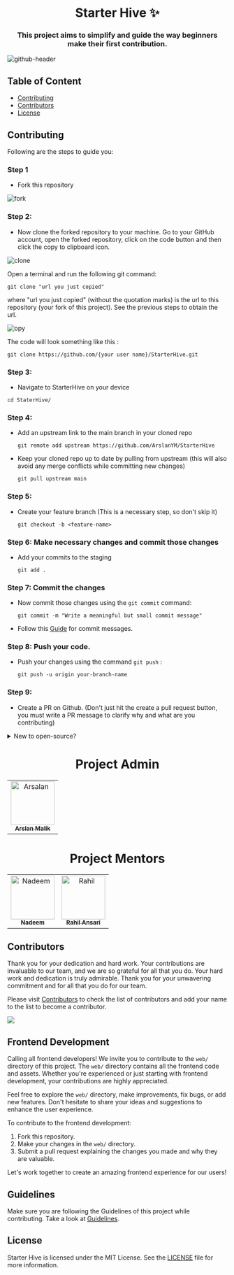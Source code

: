 <h1 align="center" >Starter Hive ✨</h1>
<h3 align= "center" > This project aims to simplify and guide the way beginners make their first contribution.</h3>

![github-header](https://github.com/ArslanYM/StarterHive/assets/104521101/df4450df-4c47-475c-b369-53353c8ce17f)

## Table of Content

- [Contributing](#contributing)
- [Contributors](#contributors)
- [License](#license)

## Contributing

Following are the steps to guide you:

### Step 1

- Fork this repository

![fork](https://github.com/ArslanYM/StarterHive/assets/104521101/b2863384-753d-448b-9c8f-cc2122121c2b)

### Step 2:

- Now clone the forked repository to your machine. Go to your GitHub account, open the forked repository, click on the code button and then click the copy to clipboard icon.

![clone](https://github.com/ArslanYM/StarterHive/assets/104521101/ffe2cb3b-d7e9-41fb-a7e6-8f5ca9d50dd0)

Open a terminal and run the following git command:

```
git clone "url you just copied"
```

where "url you just copied" (without the quotation marks) is the url to this repository (your fork of this project). See the previous steps to obtain the url.

![opy](https://github.com/ArslanYM/StarterHive/assets/104521101/5947298f-dd52-478c-9cd9-f22791eea4a5)

The code will look something like this :

```
git clone https://github.com/{your user name}/StarterHive.git
```

### Step 3:

- Navigate to StarterHive on your device

```
cd StaterHive/
```

### Step 4:

- Add an upstream link to the main branch in your cloned repo

  ```
  git remote add upstream https://github.com/ArslanYM/StarterHive
  ```

- Keep your cloned repo up to date by pulling from upstream (this will also avoid any merge conflicts while committing new changes)
  ```
  git pull upstream main
  ```

### Step 5:

- Create your feature branch (This is a necessary step, so don't skip it)
  ```
  git checkout -b <feature-name>
  ```

### Step 6: Make necessary changes and commit those changes

- Add your commits to the staging
  ```
  git add .
  ```

### Step 7: Commit the changes

- Now commit those changes using the `git commit` command:
  ```
  git commit -m "Write a meaningful but small commit message"
  ```
- Follow this [Guide](https://gist.github.com/tonibardina/9290fbc7d605b4f86919426e614fe692) for commit messages.

### Step 8: Push your code.

- Push your changes using the command `git push` :
  ```
  git push -u origin your-branch-name
  ```

### Step 9:

- Create a PR on Github. (Don't just hit the create a pull request button, you must write a PR message to clarify why and what are you contributing)

<details> 
 
<summary> New to open-source?
 </summary>

You can also contribute to this project if you are new to open source:

- [Check out the `CONTRIBUTORS.md` file to get started](CONTRIBUTORS.md)

 </details>
 
<h1 align=center> Project Admin </h1>
<table align=center >
  <tr>
    <td align="center">
      <a href="https://github.com/ArslanYM">
        <img alt="Arsalan" src="https://github.com/ArslanYM.png" width="100px;">
        <br>
        <sub>
          <b>
            Arslan Malik
          </b>
        </sub>
      </a>
      <br>
    </td> 
  </tr>
</table>

<h1 align=center> Project Mentors </h1>
<table align=center>
  <tr>
    <td align="center">
      <a href="https://github.com/nadeem099">
        <img alt="Nadeem" src="https://github.com/nadeem099.png" width="100px;">
        <br>
        <sub>
          <b>
              Nadeem 
          </b>
        </sub>
      </a>
      <br>
    </td>
    <td align="center">
      <a href="https://github.com/rahilansari261">
        <img alt="Rahil" src="https://github.com/rahilansari261.png" width="100px;">
        <br>
        <sub>
          <b>
              Rahil Ansari  
          </b>
        </sub>
      </a>
      <br>
    </td>
  </tr>
</table>

## Contributors

Thank you for your dedication and hard work. Your contributions are invaluable to our team, and we are so grateful for all that you do. Your hard work and dedication is truly admirable. Thank you for your unwavering commitment and for all that you do for our team.

Please visit [Contributors](/CONTRIBUTORS.md) to check the list of contributors and add your name to the list to become a contributor.

<a href="https://github.com/ArslanYM/StarterHive/graphs/contributors">
  <img src="https://contrib.rocks/image?repo=ArslanYM/StarterHive" />
</a>

## Frontend Development

Calling all frontend developers! We invite you to contribute to the `web/` directory of this project. The `web/` directory contains all the frontend code and assets. Whether you're experienced or just starting with frontend development, your contributions are highly appreciated.

Feel free to explore the `web/` directory, make improvements, fix bugs, or add new features. Don't hesitate to share your ideas and suggestions to enhance the user experience.

To contribute to the frontend development:

1. Fork this repository.
2. Make your changes in the `web/` directory.
3. Submit a pull request explaining the changes you made and why they are valuable.

Let's work together to create an amazing frontend experience for our users!

## Guidelines

Make sure you are following the Guidelines of this project while contributing. Take a look at [Guidelines](GUIDELINES.md).

## License

Starter Hive is licensed under the MIT License. See the [LICENSE](https://github.com/ArslanYM/StarterHive/blob/main/LICENSE) file for more information.
